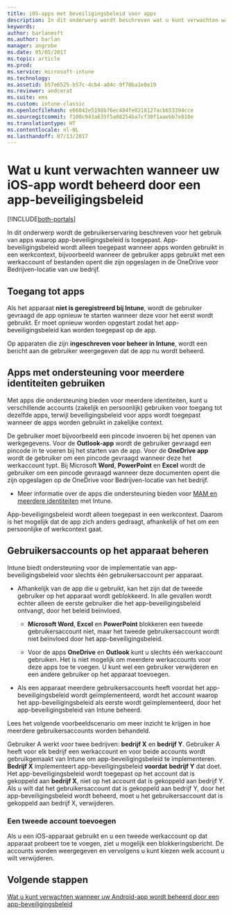 ```yaml
---
title: iOS-apps met beveiligingsbeleid voor apps
description: In dit onderwerp wordt beschreven wat u kunt verwachten wanneer uw iOS-app wordt beheerd door een app-beveiligingsbeleid.
keywords: 
author: barlanmsft
ms.author: barlan
manager: angrobe
ms.date: 05/05/2017
ms.topic: article
ms.prod: 
ms.service: microsoft-intune
ms.technology: 
ms.assetid: b57e6525-b57c-4cb4-a84c-9f70ba1e8e19
ms.reviewer: andcerat
ms.suite: ems
ms.custom: intune-classic
ms.openlocfilehash: e66042e5198b76ec484fe0218127acb653394cce
ms.sourcegitcommit: f100c943a635f5a08254ba7cf30f1aaebb7e810e
ms.translationtype: HT
ms.contentlocale: nl-NL
ms.lasthandoff: 07/13/2017
---
```

# Wat u kunt verwachten wanneer uw iOS-app wordt beheerd door een app-beveiligingsbeleid
<a id="what-to-expect-when-your-ios-app-is-managed-by-app-protection-policies" class="xliff"></a>

[!INCLUDE[both-portals](./includes/note-for-both-portals.md)]

 In dit onderwerp wordt de gebruikerservaring beschreven voor het gebruik van apps waarop app-beveiligingsbeleid is toegepast. App-beveiligingsbeleid wordt alleen toegepast wanneer apps worden gebruikt in een werkcontext, bijvoorbeeld wanneer de gebruiker apps gebruikt met een werkaccount of bestanden opent die zijn opgeslagen in de OneDrive voor Bedrijven-locatie van uw bedrijf.

##  Toegang tot apps
<a id="access-apps" class="xliff"></a>

Als het apparaat **niet is geregistreerd bij Intune**, wordt de gebruiker gevraagd de app opnieuw te starten wanneer deze voor het eerst wordt gebruikt. Er moet opnieuw worden opgestart zodat het app-beveiligingsbeleid kan worden toegepast op de app.

<!--- The following screenshot from the Skype app illustrates this restart request: --->


<!---  ![Screenshot of the iOS device showing PIN prompt](../media/appmanagement/iOS_AppPINPrompt.png) --->

Op apparaten die zijn **ingeschreven voor beheer in Intune**, wordt een bericht aan de gebruiker weergegeven dat de app nu wordt beheerd.

##  Apps met ondersteuning voor meerdere identiteiten gebruiken
<a id="use-apps-with-multi-identity-support" class="xliff"></a>

Met apps die ondersteuning bieden voor meerdere identiteiten, kunt u verschillende accounts (zakelijk en persoonlijk) gebruiken voor toegang tot dezelfde apps, terwijl beveiligingsbeleid voor apps wordt toegepast wanneer de apps worden gebruikt in zakelijke context.  

De gebruiker moet bijvoorbeeld een pincode invoeren bij het openen van werkgegevens. Voor de **Outlook-app** wordt de gebruiker gevraagd een pincode in te voeren bij het starten van de app. Voor de **OneDrive app** wordt de gebruiker om een pincode gevraagd wanneer deze het werkaccount typt.  Bij Microsoft **Word**, **PowerPoint** en **Excel** wordt de gebruiker om een pincode gevraagd wanneer deze documenten opent die zijn opgeslagen op de OneDrive voor Bedrijven-locatie van het bedrijf.

- Meer informatie over de apps die ondersteuning bieden voor [MAM en meerdere identiteiten](https://www.microsoft.com/cloud-platform/microsoft-intune-apps) met Intune.

App-beveiligingsbeleid wordt alleen toegepast in een werkcontext. Daarom is het mogelijk dat de app zich anders gedraagt, afhankelijk of het om een persoonlijke of werkcontext gaat.

##  Gebruikersaccounts op het apparaat beheren
<a id="manage-user-accounts-on-the-device" class="xliff"></a>

Intune biedt ondersteuning voor de implementatie van app-beveiligingsbeleid voor slechts één gebruikersaccount per apparaat.

* Afhankelijk van de app die u gebruikt, kan het zijn dat de tweede gebruiker op het apparaat wordt geblokkeerd. In alle gevallen wordt echter alleen de eerste gebruiker die het app-beveiligingsbeleid ontvangt, door het beleid beïnvloed.
  * **Microsoft Word**, **Excel** en **PowerPoint** blokkeren een tweede gebruikersaccount niet, maar het tweede gebruikersaccount wordt niet beïnvloed door het app-beveiligingsbeleid.  

  * Voor de apps **OneDrive** en **Outlook** kunt u slechts één werkaccount gebruiken. Het is niet mogelijk om meerdere werkaccounts voor deze apps toe te voegen. U kunt wel een gebruiker verwijderen en een andere gebruiker op het apparaat toevoegen.

* Als een apparaat meerdere gebruikersaccounts heeft voordat het app-beveiligingsbeleid wordt geïmplementeerd, wordt het account waarop het app-beveiligingsbeleid als eerste wordt geïmplementeerd, door het app-beveiligingsbeleid van Intune beheerd.


Lees het volgende voorbeeldscenario om meer inzicht te krijgen in hoe meerdere gebruikersaccounts worden behandeld.

Gebruiker A werkt voor twee bedrijven: **bedrijf X** en **bedrijf Y**. Gebruiker A heeft voor elk bedrijf een werkaccount en voor beide accounts wordt gebruikgemaakt van Intune om app-beveiligingsbeleid te implementeren. **Bedrijf X** implementeert app-beveiligingsbeleid **voordat** **bedrijf Y** dat doet. Het app-beveiligingsbeleid wordt toegepast op het account dat is gekoppeld aan **bedrijf X**, niet op het account dat is gekoppeld aan bedrijf Y. Als u wilt dat het gebruikersaccount dat is gekoppeld aan bedrijf Y, door het app-beveiligingsbeleid wordt beheerd, moet u het gebruikersaccount dat is gekoppeld aan bedrijf X, verwijderen.

### Een tweede account toevoegen
<a id="add-a-second-account" class="xliff"></a>

Als u een iOS-apparaat gebruikt en u een tweede werkaccount op dat apparaat probeert toe te voegen, ziet u mogelijk een blokkeringsbericht. De accounts worden weergegeven en vervolgens u kunt kiezen welk account u wilt verwijderen.

## Volgende stappen
<a id="next-steps" class="xliff"></a>
[Wat u kunt verwachten wanneer uw Android-app wordt beheerd door een app-beveiligingsbeleid](end-user-mam-apps-android.md)
